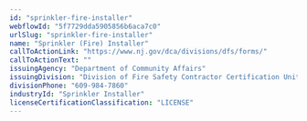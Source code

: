 ```yaml
---
id: "sprinkler-fire-installer"
webflowId: "5f7729dda5905856b6aca7c0"
urlSlug: "sprinkler-fire-installer"
name: "Sprinkler (Fire) Installer"
callToActionLink: "https://www.nj.gov/dca/divisions/dfs/forms/"
callToActionText: ""
issuingAgency: "Department of Community Affairs"
issuingDivision: "Division of Fire Safety Contractor Certification Unit"
divisionPhone: "609-984-7860"
industryId: "Sprinkler Installer"
licenseCertificationClassification: "LICENSE"
---
```

